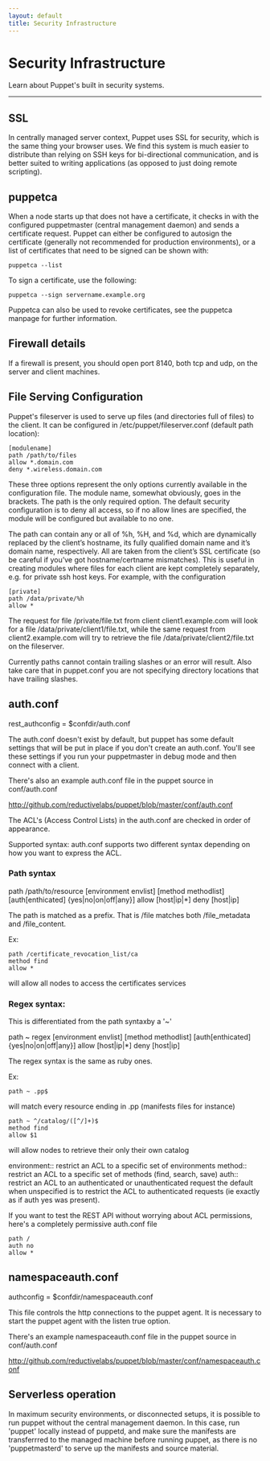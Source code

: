 ```yaml
---
layout: default
title: Security Infrastructure
---
```


Security Infrastructure
=======================

Learn about Puppet's built in security systems.

* * *

SSL
---

In centrally managed server context, Puppet uses SSL for security, which is the same thing your
browser uses.   We find this system is much easier to distribute than relying on SSH keys for
bi-directional communication, and is better suited to writing applications (as opposed to
just doing remote scripting).

puppetca
--------

When a node starts up that does not have a certificate, it checks in with the configured
puppetmaster (central management daemon) and sends a certificate request.  Puppet can
either be configured to autosign the certificate (generally not recommended for
production environments), or a list of certificates that need to be signed can be
shown with:

    puppetca --list

To sign a certificate, use the following:

    puppetca --sign servername.example.org

Puppetca can also be used to revoke certificates, see the puppetca manpage for further information.

Firewall details
----------------

If a firewall is present, you should open port 8140, both tcp and udp, on the server and client machines.

File Serving Configuration
--------------------------

Puppet's fileserver is used to serve up files (and directories full of files) to the client. It can be configured in /etc/puppet/fileserver.conf (default path location):

    [modulename]
    path /path/to/files
    allow *.domain.com
    deny *.wireless.domain.com

These three options represent the only options currently available in the configuration file. The module name, somewhat obviously, goes in the brackets. The path is the only required option. The default security configuration is to deny all access, so if no allow lines are specified, the module will be configured but available to no one.

The path can contain any or all of %h, %H, and %d, which are dynamically replaced by the client’s hostname, its fully qualified domain name and it’s domain name, respectively. All are taken from the client’s SSL certificate (so be careful if you’ve got hostname/certname mismatches). This is useful in creating modules where files for each client are kept completely separately, e.g. for private ssh host keys. For example, with the configuration

    [private]
    path /data/private/%h
    allow *

The request for file /private/file.txt from client client1.example.com will look for a file /data/private/client1/file.txt, while the same request from client2.example.com will try to retrieve the file /data/private/client2/file.txt on the fileserver.

Currently paths cannot contain trailing slashes or an error will result. Also take care that in puppet.conf you are not specifying directory locations that have trailing slashes.

auth.conf
---------
rest_authconfig = $confdir/auth.conf

The auth.conf doesn't exist by default, but puppet has some default settings
that will be put in place if you don't create an auth.conf.  You'll see these
settings if you run your puppetmaster in debug mode and then connect with a
client.

There's also an example auth.conf file in the puppet source in conf/auth.conf

http://github.com/reductivelabs/puppet/blob/master/conf/auth.conf

The ACL's (Access Control Lists) in the auth.conf are checked in order of
appearance.

Supported syntax:
auth.conf supports two different syntax depending on how
you want to express the ACL.

### Path syntax

path /path/to/resource
[environment envlist]
[method methodlist]
[auth[enthicated] {yes|no|on|off|any}]
allow [host|ip|*]
deny [host|ip]

The path is matched as a prefix. That is /file matches both /file_metadata and
/file_content.

Ex:

    path /certificate_revocation_list/ca
    method find
    allow *

will allow all nodes to access the certificates services

### Regex syntax:

This is differentiated from the path syntaxby a '~'

path ~ regex
[environment envlist]
[method methodlist]
[auth[enthicated] {yes|no|on|off|any}]
allow [host|ip|*]
deny [host|ip]

The regex syntax is the same as ruby ones.

Ex:

    path ~ .pp$

will match every resource ending in .pp (manifests files for instance)

    path ~ ^/catalog/([^/]+)$
    method find
    allow $1

will allow nodes to retrieve their only their own catalog

environment:: restrict an ACL to a specific set of environments
method:: restrict an ACL to a specific set of methods (find, search, save)
auth:: restrict an ACL to an authenticated or unauthenticated request
the default when unspecified is to restrict the ACL to authenticated requests
(ie exactly as if auth yes was present).

If you want to test the REST API without worrying about ACL permissions, here's
a completely permissive auth.conf file

    path /
    auth no
    allow *

namespaceauth.conf
------------------
authconfig = $confdir/namespaceauth.conf

This file controls the http connections to the puppet agent.  It is necessary
to start the puppet agent with the listen true option.

There's an example namespaceauth.conf file in the puppet source in conf/auth.conf

http://github.com/reductivelabs/puppet/blob/master/conf/namespaceauth.conf

Serverless operation
--------------------

In maximum security environments, or disconnected setups, it is possible to run puppet without the central management daemon.  In this case, run 'puppet' locally instead of puppetd, and make sure the manifests are transferrred to the managed machine before running puppet, as there is no 'puppetmasterd' to serve up the manifests and source material.


